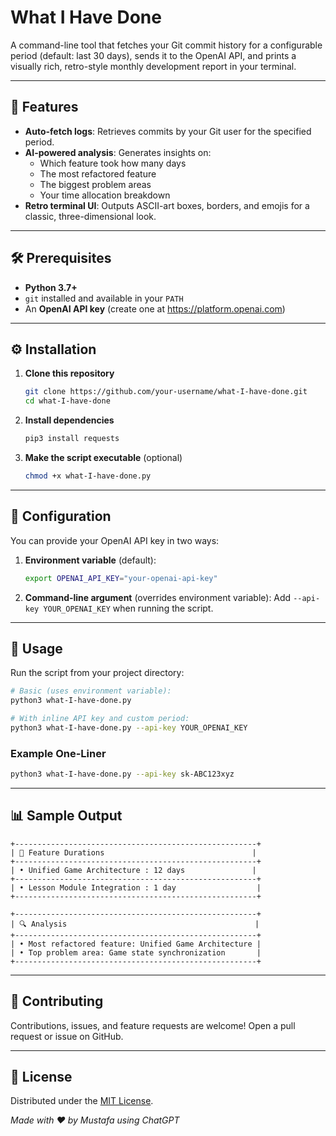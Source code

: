 # What I Have Done

A command-line tool that fetches your Git commit history for a configurable period (default: last 30 days), sends it to the OpenAI API, and prints a visually rich, retro-style monthly development report in your terminal.

---

## 🚀 Features

- **Auto-fetch logs**: Retrieves commits by your Git user for the specified period.
- **AI-powered analysis**: Generates insights on:
  - Which feature took how many days
  - The most refactored feature
  - The biggest problem areas
  - Your time allocation breakdown
- **Retro terminal UI**: Outputs ASCII-art boxes, borders, and emojis for a classic, three-dimensional look.

---

## 🛠 Prerequisites

- **Python 3.7+**
- `git` installed and available in your `PATH`
- An **OpenAI API key** (create one at https://platform.openai.com)

---

## ⚙️ Installation

1. **Clone this repository**
   ```bash
   git clone https://github.com/your-username/what-I-have-done.git
   cd what-I-have-done
   ```

2. **Install dependencies**
   ```bash
   pip3 install requests
   ```

3. **Make the script executable** (optional)
   ```bash
   chmod +x what-I-have-done.py
   ```

---

## 🔧 Configuration

You can provide your OpenAI API key in two ways:

1. **Environment variable** (default):
   ```bash
   export OPENAI_API_KEY="your-openai-api-key"
   ```

2. **Command-line argument** (overrides environment variable):
   Add `--api-key YOUR_OPENAI_KEY` when running the script.

---

## 🚀 Usage

Run the script from your project directory:

```bash
# Basic (uses environment variable):
python3 what-I-have-done.py

# With inline API key and custom period:
python3 what-I-have-done.py --api-key YOUR_OPENAI_KEY
```

### Example One-Liner

```bash
python3 what-I-have-done.py --api-key sk-ABC123xyz
```

---

## 📊 Sample Output

```text
+------------------------------------------------------+   
| 🚀 Feature Durations                                 |   
+------------------------------------------------------+   
| • Unified Game Architecture : 12 days               |   
+------------------------------------------------------+   
| • Lesson Module Integration : 1 day                  |   
+------------------------------------------------------+   

+------------------------------------------------------+   
| 🔍 Analysis                                          |   
+------------------------------------------------------+   
| • Most refactored feature: Unified Game Architecture |   
| • Top problem area: Game state synchronization       |   
+------------------------------------------------------+   
```

---

## 🤝 Contributing

Contributions, issues, and feature requests are welcome! Open a pull request or issue on GitHub.

---

## 📄 License

Distributed under the [MIT License](LICENSE).

*Made with ❤️ by Mustafa using ChatGPT*
